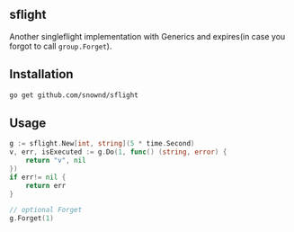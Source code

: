 ## sflight

Another singleflight implementation with Generics and expires(in case you forgot to call ```group.Forget```).


## Installation

```bash
go get github.com/snownd/sflight
```

## Usage

```go
g := sflight.New[int, string](5 * time.Second)
v, err, isExecuted := g.Do(1, func() (string, error) {
    return "v", nil
})
if err!= nil {
    return err
}

// optional Forget
g.Forget(1)
```


